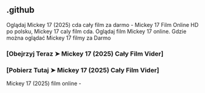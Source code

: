 ## .github

Oglądaj Mickey 17 (2025) cda cały film za darmo - Mickey 17 Film Online HD po polsku, Mickey 17 caly film cda. Oglądaj film Mickey 17 online. Gdzie można oglądać Mickey 17 filmy za Darmo

### [Obejrzyj Teraz ➤ Mickey 17 (2025) Cały Film Vider]

### [Pobierz Tutaj ➤ Mickey 17 (2025) Cały Film Vider]

Mickey 17 (2025) film online - 

